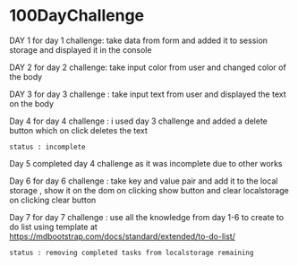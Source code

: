 # 100DayChallenge

DAY 1 
    for day 1 challenge: take data from form and added it to session storage and displayed it in the console

DAY 2
    for day 2 challenge: take input color from user and changed color of the body 

DAY 3
    for day 3 challenge : take input text from user and displayed the text on the body

Day 4 
    for day 4 challenge : i used day 3 challenge and added a delete button which on click deletes the text 

    status : incomplete

Day 5
    completed day 4 challenge as it was incomplete due to other works

Day 6 
    for day 6 challenge : take key and value pair and add it to the local storage , show it on the dom on clicking show button and clear localstorage on clicking clear button

Day 7
    for day 7 challenge : use all the knowledge from day 1-6 to create to do list using template at https://mdbootstrap.com/docs/standard/extended/to-do-list/
    
    status : removing completed tasks from localstorage remaining 